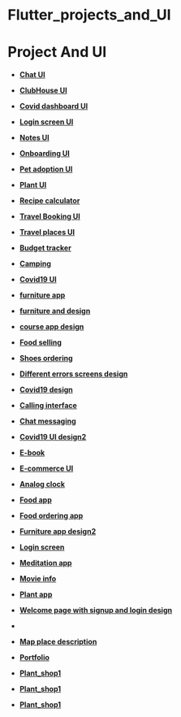 # Flutter_projects_and_UI

# Project And UI

- **[Chat UI](https://github.com/hadikachmar3/chat_ui/tree/master)**
- **[ClubHouse UI](https://github.com/hadikachmar3/flutter_club_house)**
- **[Covid dashboard UI](https://github.com/hadikachmar3/Flutter_covid_dashboard)**
- **[Login screen UI](https://github.com/hadikachmar3/Flutter_login_design)**
- **[Notes UI](https://github.com/hadikachmar3/Flutter_notes_UI)**
- **[Onboarding UI](https://github.com/hadikachmar3/Flutter_onboarding)**
- **[Pet adoption UI](https://github.com/hadikachmar3/Flutter_pet_adoption)**
- **[Plant UI](https://github.com/hadikachmar3/Flutter_plant_UI)**
- **[Recipe calculator](https://github.com/hadikachmar3/Flutter_recipe_calculator)**
- **[Travel Booking UI](https://github.com/hadikachmar3/Flutter_travel_booking_UI)**
- **[Travel places UI](https://github.com/hadikachmar3/Travel_places_UI)**

- **[Budget tracker](https://github.com/hadikachmar3/Flutter_budget_tracker)**
- **[Camping](https://github.com/hadikachmar3/Flutter_camping)**
- **[Covid19 UI](https://github.com/hadikachmar3/Flutter_covid19_UI)**
- **[furniture app](https://github.com/hadikachmar3/flutter_furniture_app/tree/master)**
- **[furniture and design](https://github.com/hadikachmar3/Flutter_furniture2)**
- **[course app design](https://github.com/hadikachmar3/Flutter_course_app_design)**
- **[Food selling](https://github.com/hadikachmar3/Flutter_food_sell_design)**
- **[Shoes ordering](https://github.com/hadikachmar3/Flutter_shoes_commerce/tree/master)**

- **[Different errors screens design](https://github.com/hadikachmar3/Flutter_different_errors_screens_design)**
- **[Covid19 design](https://github.com/hadikachmar3/Flutter_covid19_design)**
- **[Calling interface](https://github.com/hadikachmar3/Flutter_calling_interface)**
- **[Chat messaging](https://github.com/hadikachmar3/Flutter_chat_messaging)**
- **[Covid19 UI design2](https://github.com/hadikachmar3/Flutter_covid19_UI_design2)**
- **[E-book](https://github.com/hadikachmar3/Flutter_ebook)**
- **[E-commerce UI](https://github.com/hadikachmar3/Flutter_ecommerce_UI)**
- **[Analog clock](https://github.com/hadikachmar3/Flutter_analog_clock)**
- **[Food app](https://github.com/hadikachmar3/Flutter_food_app)**
- **[Food ordering app](https://github.com/hadikachmar3/Flutter_food_ordering_app/tree/master)**
- **[Furniture app design2](https://github.com/hadikachmar3/Flutter_furniture_app_design2)**
- **[Login screen](https://github.com/hadikachmar3/Flutter_login_screen)**
- **[Meditation app](https://github.com/hadikachmar3/Flutter_Meditation_app)**
- **[Movie info](https://github.com/hadikachmar3/Flutter_movie_info)**
- **[Plant app](https://github.com/hadikachmar3/Flutter_plant_app)**
- **[Welcome page with signup and login design](https://github.com/hadikachmar3/Flutter_welcome_page)**
- 
- **[Map place description](https://github.com/hadikachmar3/Place_description/tree/master)**
- **[Portfolio](https://github.com/hadikachmar3/portfolio)**
- **[Plant_shop1](https://github.com/hadikachmar3/Plant_shop3)**
- **[Plant_shop1](https://github.com/hadikachmar3/food_store1)**

- **[Plant_shop1]()**





